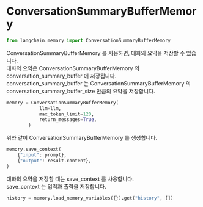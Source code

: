 # ConversationSummaryBufferMemory

```python
from langchain.memory import ConversationSummaryBufferMemory  
```

ConversationSummaryBufferMemory  를 사용하면, 대화의 요약을 저장할 수 있습니다.  
대화의 요약은 ConversationSummaryBufferMemory 의 conversation_summary_buffer 에 저장됩니다.  
conversation_summary_buffer 는 ConversationSummaryBufferMemory 의 conversation_summary_buffer_size 만큼의 요약을 저장합니다.  

```python
memory = ConversationSummaryBufferMemory(
            llm=llm,
            max_token_limit=120,
            return_messages=True,
        )
```

위와 같이 ConversationSummaryBufferMemory 를 생성합니다.

```python
memory.save_context(
    {"input": prompt},
    {"output": result.content},
)
```
대화의 요약을 저장할 때는 save_context 를 사용합니다.  
save_context 는 입력과 출력을 저장합니다.  

```python
history = memory.load_memory_variables({}).get("history", [])
```



